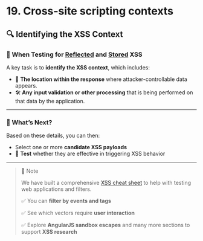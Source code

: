 # 19. Cross-site scripting contexts

## 🔍 Identifying the XSS Context

### 🧪 When Testing for [Reflected](https://portswigger.net/web-security/cross-site-scripting/reflected) and [Stored](https://portswigger.net/web-security/cross-site-scripting/stored) XSS

A key task is to **identify the XSS context**, which includes:

- 📍 **The location within the response** where attacker-controllable data appears.
- 🛠️ **Any input validation or other processing** that is being performed on that data by the application.

---

### 🎯 What’s Next?

Based on these details, you can then:

- Select one or more **candidate XSS payloads**
- 🧪 **Test** whether they are effective in triggering XSS behavior

---

> 📝 Note
> 
> 
> We have built a comprehensive [XSS cheat sheet](https://portswigger.net/web-security/cross-site-scripting/cheat-sheet) to help with testing web applications and filters.
> 
> ✅ You can **filter by events and tags**
> 
> ✅ See which vectors require **user interaction**
> 
> ✅ Explore **AngularJS sandbox escapes** and many more sections to support **XSS research**
>